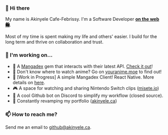 ### 👋 Hi there

My name is Akinyele Cafe-Febrissy. I'm a Software Developer <b>[on the web 🛍️](https://www.akinyele.ca)</b>.

Most of my time is spent making my life and others' easier. I build for the long term and thrive on collaboration and trust.

### 🔭 I'm working on...

- 💎 A [Mangadex](https://mangadex.org) gem that interacts with their latest API. [Check it out](https://github.com/thedrummeraki/mangadex)!
- 🎥 Don't know where to watch anime? Go on [youranime.moe](https://www.akinyele.ca/projects/youranime) to find out!
- 🚧 [Work in Progress] A simple Mangadex Client! React Native. More details on [here](https://www.akinyele.ca/projects/dexify-mobile).
- 🎮 A space for watching and sharing Nintendo Switch clips ([misete.io](https://github.com/Misete-io))
- 🤖 A cool Github bot on Discord to simplify my workflow (closed source).
- 🚧 Constantly revamping my portfolio ([akinyele.ca](https://github.com/thedrummeraki/akinyele.ca))

<!-- ### 💬 About me -->

<!-- [![Top Langs](https://github-readme-stats.vercel.app/api/top-langs/?username=thedrummeraki&hide=java)](https://github.com/thedrummeraki?tab=repositories) -->

<!-- [![Aki's github stats](https://github-readme-stats.vercel.app/api?username=thedrummeraki&count_private=true&show_icons=true)](https://github.com/thedrummeraki) -->

### 📫 How to reach me?

Send me an email to github@akinyele.ca.

<!--
**thedrummeraki/thedrummeraki** is a ✨ _special_ ✨ repository because its `README.md` (this file) appears on your GitHub profile.

Here are some ideas to get you started:

- 🔭 I’m currently working on ...
- 🌱 I’m currently learning ...
- 👯 I’m looking to collaborate on ...
- 🤔 I’m looking for help with ...
- 💬 Ask me about ...
- 📫 How to reach me: ...
- 😄 Pronouns: ...
- ⚡ Fun fact: ...
-->
